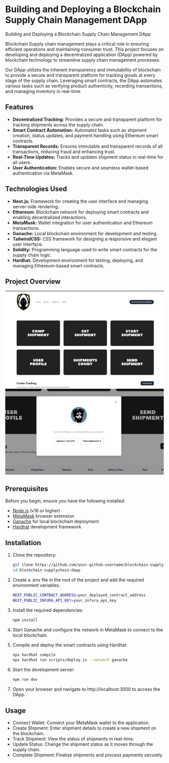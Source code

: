 # Building and Deploying a Blockchain Supply Chain Management DApp

Building and Deploying a Blockchain Supply Chain Management DApp

Blockchain Supply chain management plays a critical role in ensuring efficient operations and maintaining consumer trust. This project focuses on developing and deploying a decentralized application (DApp) powered by blockchain technology to streamline supply chain management processes.

Our DApp utilizes the inherent transparency and immutability of blockchain to provide a secure and transparent platform for tracking goods at every stage of the supply chain. Leveraging smart contracts, the DApp automates various tasks such as verifying product authenticity, recording transactions, and managing inventory in real-time.

## Features

- **Decentralized Tracking:** Provides a secure and transparent platform for tracking shipments across the supply chain.
- **Smart Contract Automation:** Automates tasks such as shipment creation, status updates, and payment handling using Ethereum smart contracts.
- **Transparent Records:** Ensures immutable and transparent records of all transactions, reducing fraud and enhancing trust.
- **Real-Time Updates:** Tracks and updates shipment status in real-time for all users.
- **User Authentication:** Enables secure and seamless wallet-based authentication via MetaMask.

## Technologies Used

- **Next.js:** Framework for creating the user interface and managing server-side rendering.
- **Ethereum:** Blockchain network for deploying smart contracts and enabling decentralized interactions.
- **MetaMask:** Wallet integration for user authentication and Ethereum transactions.
- **Ganache:** Local blockchain environment for development and testing.
- **TailwindCSS:** CSS framework for designing a responsive and elegant user interface.
- **Solidity:** Programming language used to write smart contracts for the supply chain logic.
- **Hardhat:** Development environment for testing, deploying, and managing Ethereum-based smart contracts.

## Project Overview

![alt text](https://raw.githubusercontent.com/AyushPoddar6845/supplyChain-codered25/refs/heads/main/Images/Screenshot%202025-01-10%20104755.png)
![alt text](https://raw.githubusercontent.com/AyushPoddar6845/supplyChain-codered25/refs/heads/main/Images/Screenshot%202025-01-10%20104743.png)

## Prerequisites

Before you begin, ensure you have the following installed:

- [Node.js](https://nodejs.org/) (v16 or higher)
- [MetaMask](https://metamask.io/) browser extension
- [Ganache](https://trufflesuite.com/ganache/) for local blockchain deployment
- [Hardhat](https://hardhat.org/) development framework

## Installation

1. Clone the repository:

   ```bash
   git clone https://github.com/your-github-username/blockchain-supplychain-dapp.git
   cd blockchain-supplychain-dapp

   ```

2. Create a .env file in the root of the project and add the required environment variables.

   ```bash
   NEXT_PUBLIC_CONTRACT_ADDRESS=your_deployed_contract_address
   NEXT_PUBLIC_INFURA_API_KEY=your_infura_api_key

   ```

3. Install the required dependencies:

   ```bash
   npm install

   ```

4. Start Ganache and configure the network in MetaMask to connect to the local blockchain.

5. Compile and deploy the smart contracts using Hardhat:

   ```bash
   npx hardhat compile
   npx hardhat run scripts/deploy.js --network ganache

   ```

6. Start the development server:

   ```bash
   npm run dev

   ```

7. Open your browser and navigate to http://localhost:3000 to access the DApp.

## Usage

- Connect Wallet: Connect your MetaMask wallet to the application.
- Create Shipment: Enter shipment details to create a new shipment on the blockchain.
- Track Shipment: View the status of shipments in real-time.
- Update Status: Change the shipment status as it moves through the supply chain.
- Complete Shipment: Finalize shipments and process payments securely.
